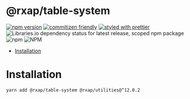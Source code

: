 @rxap/table-system
======

[![npm version](https://img.shields.io/npm/v/@rxap/table-system?style=flat-square)](https://www.npmjs.com/package/@rxap/table-system)
[![commitizen friendly](https://img.shields.io/badge/commitizen-friendly-brightgreen.svg?style=flat-square)](https://commitizen.github.io/cz-cli/)
[![styled with prettier](https://img.shields.io/badge/styled_with-prettier-ff69b4.svg?style=flat-square)](https://github.com/prettier/prettier)
![Libraries.io dependency status for latest release, scoped npm package](https://img.shields.io/librariesio/release/npm/@rxap/table-system)
![npm](https://img.shields.io/npm/dm/@rxap/table-system)
![NPM](https://img.shields.io/npm/l/@rxap/table-system)

> 

- [Installation](#installation)

# Installation

```
yarn add @rxap/table-system @rxap/utilities@^12.0.2
```

